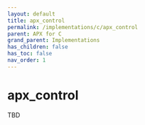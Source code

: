 ```yaml
---
layout: default
title: apx_control
permalink: /implementations/c/apx_control
parent: APX for C
grand_parent: Implementations
has_children: false
has_toc: false
nav_order: 1
---
```


# apx_control

TBD
